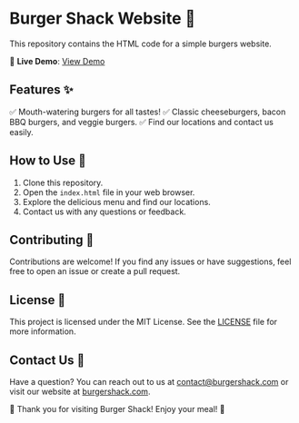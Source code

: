 # Burger Shack Website 🍔

This repository contains the HTML code for a simple burgers website.

🔗 **Live Demo**: [View Demo](https://ashy-bay-0ffc24210.3.azurestaticapps.net/)

## Features ✨

✅ Mouth-watering burgers for all tastes!
✅ Classic cheeseburgers, bacon BBQ burgers, and veggie burgers.
✅ Find our locations and contact us easily.

## How to Use 🚀

1. Clone this repository.
2. Open the `index.html` file in your web browser.
3. Explore the delicious menu and find our locations.
4. Contact us with any questions or feedback.

## Contributing 🤝

Contributions are welcome! If you find any issues or have suggestions, feel free to open an issue or create a pull request.

## License 📝

This project is licensed under the MIT License. See the [LICENSE](LICENSE) file for more information.

## Contact Us 📧

Have a question? You can reach out to us at [contact@burgershack.com](mailto:contact@burgershack.com) or visit our website at [burgershack.com](https://burgershack.com).

🍔 Thank you for visiting Burger Shack! Enjoy your meal! 🍔

